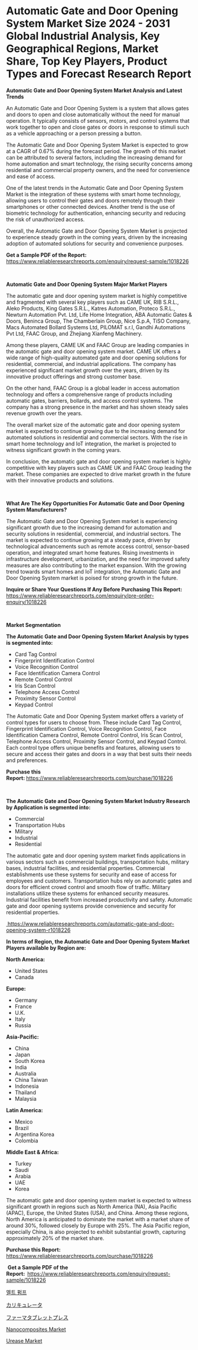 <p><h1>Automatic Gate and Door Opening System Market Size 2024 - 2031 Global Industrial Analysis, Key Geographical Regions, Market Share, Top Key Players, Product Types and Forecast Research Report</h1></p><p><strong>Automatic Gate and Door Opening System Market Analysis and Latest Trends</strong></p>
<p><p>An Automatic Gate and Door Opening System is a system that allows gates and doors to open and close automatically without the need for manual operation. It typically consists of sensors, motors, and control systems that work together to open and close gates or doors in response to stimuli such as a vehicle approaching or a person pressing a button.</p><p>The Automatic Gate and Door Opening System Market is expected to grow at a CAGR of 0.67% during the forecast period. The growth of this market can be attributed to several factors, including the increasing demand for home automation and smart technology, the rising security concerns among residential and commercial property owners, and the need for convenience and ease of access.</p><p>One of the latest trends in the Automatic Gate and Door Opening System Market is the integration of these systems with smart home technology, allowing users to control their gates and doors remotely through their smartphones or other connected devices. Another trend is the use of biometric technology for authentication, enhancing security and reducing the risk of unauthorized access.</p><p>Overall, the Automatic Gate and Door Opening System Market is projected to experience steady growth in the coming years, driven by the increasing adoption of automated solutions for security and convenience purposes.</p></p>
<p><strong>Get a Sample PDF of the Report:&nbsp;</strong> <a href="https://www.reliableresearchreports.com/enquiry/request-sample/1018226">https://www.reliableresearchreports.com/enquiry/request-sample/1018226</a></p>
<p>&nbsp;</p>
<p><strong>Automatic Gate and Door Opening System Major Market Players</strong></p>
<p><p>The automatic gate and door opening system market is highly competitive and fragmented with several key players such as CAME UK, RIB S.R.L., Aleko Products, King Gates S.R.L., Katres Automation, Proteco S.R.L., Newturn Automation Pvt. Ltd, Life Home Integration, ABA Automatic Gates & Doors, Beninca Group, The Chamberlain Group, Nice S.p.A, TiSO Company, Macs Automated Bollard Systems Ltd, PILOMAT s.r.l, Gandhi Automations Pvt Ltd, FAAC Group, and Zhejiang Xianfeng Machinery.</p><p>Among these players, CAME UK and FAAC Group are leading companies in the automatic gate and door opening system market. CAME UK offers a wide range of high-quality automated gate and door opening solutions for residential, commercial, and industrial applications. The company has experienced significant market growth over the years, driven by its innovative product offerings and strong customer base.</p><p>On the other hand, FAAC Group is a global leader in access automation technology and offers a comprehensive range of products including automatic gates, barriers, bollards, and access control systems. The company has a strong presence in the market and has shown steady sales revenue growth over the years.</p><p>The overall market size of the automatic gate and door opening system market is expected to continue growing due to the increasing demand for automated solutions in residential and commercial sectors. With the rise in smart home technology and IoT integration, the market is projected to witness significant growth in the coming years.</p><p>In conclusion, the automatic gate and door opening system market is highly competitive with key players such as CAME UK and FAAC Group leading the market. These companies are expected to drive market growth in the future with their innovative products and solutions.</p></p>
<p>&nbsp;</p>
<p><strong>What Are The Key Opportunities For Automatic Gate and Door Opening System Manufacturers?</strong></p>
<p><p>The Automatic Gate and Door Opening System market is experiencing significant growth due to the increasing demand for automation and security solutions in residential, commercial, and industrial sectors. The market is expected to continue growing at a steady pace, driven by technological advancements such as remote access control, sensor-based operation, and integrated smart home features. Rising investments in infrastructure development, urbanization, and the need for improved safety measures are also contributing to the market expansion. With the growing trend towards smart homes and IoT integration, the Automatic Gate and Door Opening System market is poised for strong growth in the future.</p></p>
<p><strong>Inquire or Share Your Questions If Any Before Purchasing This Report:</strong> <a href="https://www.reliableresearchreports.com/enquiry/pre-order-enquiry/1018226">https://www.reliableresearchreports.com/enquiry/pre-order-enquiry/1018226</a></p>
<p>&nbsp;</p>
<p><strong>Market Segmentation</strong></p>
<p><strong>The Automatic Gate and Door Opening System Market Analysis by types is segmented into:</strong></p>
<p><ul><li>Card Tag Control</li><li>Fingerprint Identification Control</li><li>Voice Recognition Control</li><li>Face Identification Camera Control</li><li>Remote Control Control</li><li>Iris Scan Control</li><li>Telephone Access Control</li><li>Proximity Sensor Control</li><li>Keypad Control</li></ul></p>
<p><p>The Automatic Gate and Door Opening System market offers a variety of control types for users to choose from. These include Card Tag Control, Fingerprint Identification Control, Voice Recognition Control, Face Identification Camera Control, Remote Control Control, Iris Scan Control, Telephone Access Control, Proximity Sensor Control, and Keypad Control. Each control type offers unique benefits and features, allowing users to secure and access their gates and doors in a way that best suits their needs and preferences.</p></p>
<p><strong>Purchase this Report:&nbsp;</strong><a href="https://www.reliableresearchreports.com/purchase/1018226">https://www.reliableresearchreports.com/purchase/1018226</a></p>
<p>&nbsp;</p>
<p><strong>The Automatic Gate and Door Opening System Market Industry Research by Application is segmented into:</strong></p>
<p><ul><li>Commercial</li><li>Transportation Hubs</li><li>Military</li><li>Industrial</li><li>Residential</li></ul></p>
<p><p>The automatic gate and door opening system market finds applications in various sectors such as commercial buildings, transportation hubs, military bases, industrial facilities, and residential properties. Commercial establishments use these systems for security and ease of access for employees and customers. Transportation hubs rely on automatic gates and doors for efficient crowd control and smooth flow of traffic. Military installations utilize these systems for enhanced security measures. Industrial facilities benefit from increased productivity and safety. Automatic gate and door opening systems provide convenience and security for residential properties.</p></p>
<p><a href="https://www.reliableresearchreports.com/automatic-gate-and-door-opening-system-r1018226">&nbsp;https://www.reliableresearchreports.com/automatic-gate-and-door-opening-system-r1018226</a></p>
<p><strong>In terms of Region, the Automatic Gate and Door Opening System Market Players available by Region are:</strong></p>
<p>
    <p> <strong> North America: </strong>
        <ul>
            <li>United States</li>
            <li>Canada</li>
        </ul>
        </p> 
    <p> <strong> Europe: </strong>
        <ul>
            <li>Germany</li>
            <li>France</li>
            <li>U.K.</li>
            <li>Italy</li>
            <li>Russia</li>
        </ul>
        </p> 
    <p> <strong> Asia-Pacific: </strong>
        <ul>
            <li>China</li>
            <li>Japan</li>
            <li>South Korea</li>
            <li>India</li>
            <li>Australia</li>
            <li>China Taiwan</li>
            <li>Indonesia</li>
            <li>Thailand</li>
            <li>Malaysia</li>
        </ul>
        </p> 
    <p> <strong> Latin America: </strong>
        <ul>
            <li>Mexico</li>
            <li>Brazil</li>
            <li>Argentina Korea</li>
            <li>Colombia</li>
        </ul>
        </p> 
    <p> <strong> Middle East & Africa: </strong>
        <ul>
            <li>Turkey</li>
            <li>Saudi</li>
            <li>Arabia</li>
            <li>UAE</li>
            <li>Korea</li>
        </ul>
    </p>
    </p>
<p><p>The automatic gate and door opening system market is expected to witness significant growth in regions such as North America (NA), Asia Pacific (APAC), Europe, the United States (USA), and China. Among these regions, North America is anticipated to dominate the market with a market share of around 30%, followed closely by Europe with 25%. The Asia Pacific region, especially China, is also projected to exhibit substantial growth, capturing approximately 20% of the market share.</p></p>
<p><strong>Purchase this Report: </strong><a href="https://www.reliableresearchreports.com/purchase/1018226">https://www.reliableresearchreports.com/purchase/1018226</a></p>
<p>&nbsp;<strong>Get a Sample PDF of the Report:&nbsp;&nbsp;</strong><a href="https://www.reliableresearchreports.com/enquiry/request-sample/1018226">https://www.reliableresearchreports.com/enquiry/request-sample/1018226</a></p>
<p><strong></strong></p>
<p><p><a href="https://github.com/khytkeqagplkzqvh/Market-Research-Report-List-1/blob/main/275038919562.md">멜트 펌프</a></p><p><a href="https://github.com/xemfu2379520/Market-Research-Report-List-1/blob/main/525053421020.md">カリキュレータ</a></p><p><a href="https://github.com/bucuel854722/Market-Research-Report-List-1/blob/main/336717921021.md">ファーマタブレットプレス</a></p><p><a href="https://issuu.com/reportprime-2/docs/nanocomposites-market-size-2030.pptx">Nanocomposites Market</a></p><p><a href="https://issuu.com/reportprime-2/docs/urease-market-size-2030.pptx">Urease Market</a></p></p>